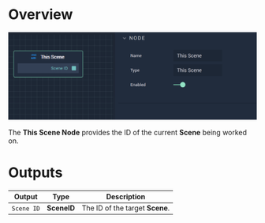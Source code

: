 # Overview

![The This Scene Node.](../../../.gitbook/assets/thisscene.png)

The **This Scene Node** provides the ID of the current **Scene** being worked on.

# Outputs

|Output|Type|Description|
|---|---|---|
|`Scene ID`|**SceneID** |The ID of the target **Scene**.|


